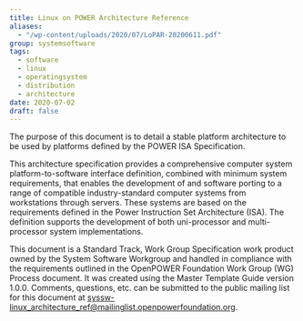 ```yaml
---
title: Linux on POWER Architecture Reference
aliases:
  - "/wp-content/uploads/2020/07/LoPAR-20200611.pdf"
group: systemsoftware
tags:
  - software
  - linux
  - operatingsystem
  - distribution
  - architecture
date: 2020-07-02
draft: false
---
```


The purpose of this document is to detail a stable platform architecture to be used by platforms defined by the POWER ISA Specification.  

This architecture specification provides a comprehensive computer system platform-to-software interface definition,
combined with minimum system requirements, that enables the development of and software porting to
a range of compatible industry-standard computer systems from workstations through servers.
These systems are based on the requirements defined in the Power Instruction Set Architecture (ISA).
The definition supports the development of both uni-processor and multi-processor system implementations.  

This document is a Standard Track, Work Group Specification work product owned by the System Software Workgroup and
handled in compliance with the requirements outlined in the OpenPOWER Foundation Work Group (WG) Process document.
It was created using the Master Template Guide version 1.0.0.
Comments, questions, etc. can be submitted to the public mailing list for this document at syssw-linux_architecture_ref@mailinglist.openpowerfoundation.org.
